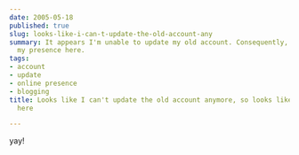 ```yaml
---
date: 2005-05-18
published: true
slug: looks-like-i-can-t-update-the-old-account-any
summary: It appears I'm unable to update my old account. Consequently, I'll be maintaining
  my presence here.
tags:
- account
- update
- online presence
- blogging
title: Looks like I can't update the old account anymore, so looks like I am staying
  here

---
```

yay!

